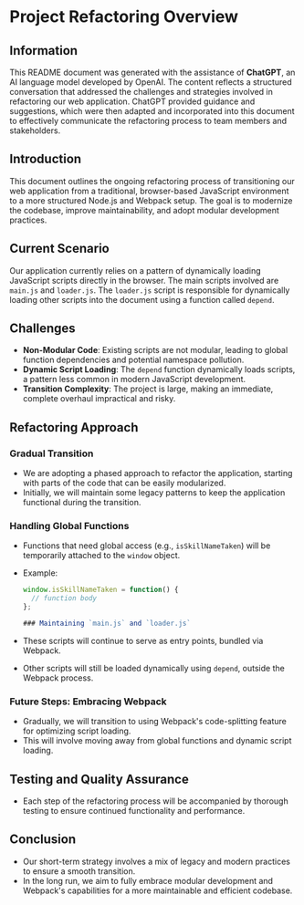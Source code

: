 # Project Refactoring Overview

## Information

This README document was generated with the assistance of **ChatGPT**, an AI language model developed by OpenAI. The content reflects a structured conversation that addressed the challenges and strategies involved in refactoring our web application. ChatGPT provided guidance and suggestions, which were then adapted and incorporated into this document to effectively communicate the refactoring process to team members and stakeholders.

## Introduction

This document outlines the ongoing refactoring process of transitioning our web application from a traditional, browser-based JavaScript environment to a more structured Node.js and Webpack setup. The goal is to modernize the codebase, improve maintainability, and adopt modular development practices.

## Current Scenario

Our application currently relies on a pattern of dynamically loading JavaScript scripts directly in the browser. The main scripts involved are `main.js` and `loader.js`. The `loader.js` script is responsible for dynamically loading other scripts into the document using a function called `depend`.

## Challenges

- **Non-Modular Code**: Existing scripts are not modular, leading to global function dependencies and potential namespace pollution.
- **Dynamic Script Loading**: The `depend` function dynamically loads scripts, a pattern less common in modern JavaScript development.
- **Transition Complexity**: The project is large, making an immediate, complete overhaul impractical and risky.

## Refactoring Approach

### Gradual Transition

- We are adopting a phased approach to refactor the application, starting with parts of the code that can be easily modularized.
- Initially, we will maintain some legacy patterns to keep the application functional during the transition.

### Handling Global Functions

- Functions that need global access (e.g., `isSkillNameTaken`) will be temporarily attached to the `window` object.
- Example:

  ```javascript
  window.isSkillNameTaken = function() {
    // function body
  };

  ### Maintaining `main.js` and `loader.js`

  ```

- These scripts will continue to serve as entry points, bundled via Webpack.
- Other scripts will still be loaded dynamically using `depend`, outside the Webpack process.

### Future Steps: Embracing Webpack

- Gradually, we will transition to using Webpack's code-splitting feature for optimizing script loading.
- This will involve moving away from global functions and dynamic script loading.

## Testing and Quality Assurance

- Each step of the refactoring process will be accompanied by thorough testing to ensure continued functionality and performance.

## Conclusion

- Our short-term strategy involves a mix of legacy and modern practices to ensure a smooth transition.
- In the long run, we aim to fully embrace modular development and Webpack's capabilities for a more maintainable and efficient codebase.

